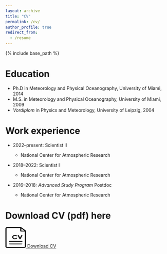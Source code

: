 ```yaml
---
layout: archive
title: "CV"
permalink: /cv/
author_profile: true
redirect_from:
  - /resume
---
```


{% include base_path %}

Education
======
* Ph.D in Meteorology and Physical Oceanography, University of Miami, 2014
* M.S. in Meteorology and Physical Oceanography, University of Miami, 2009
* *Vordiplom* in Physics and Meteorology, University of Leipzig, 2004

Work experience
======
* 2022–present: Scientist II
  * National Center for Atmospheric Research

* 2018–2022: Scientist I
  * National Center for Atmospheric Research

* 2016–2018: *Advanced Study Program* Postdoc
  * National Center for Atmospheric Research

Download CV (pdf) here
======
<div class="cv-download">
  <a href="../CV.pdf" download>
    <img src="../cv-icon.png" width="64" height="64"> Download CV
  </a>
</div>


<!-- Skills
======
* Skill 1
* Skill 2
  * Sub-skill 2.1
  * Sub-skill 2.2
  * Sub-skill 2.3
* Skill 3

Publications
======
  <ul>{% for post in site.publications %}
    {% include archive-single-cv.html %}
  {% endfor %}</ul>
  
Talks
======
  <ul>{% for post in site.talks %}
    {% include archive-single-talk-cv.html %}
  {% endfor %}</ul>
  
Teaching
======
  <ul>{% for post in site.teaching %}
    {% include archive-single-cv.html %}
  {% endfor %}</ul>
  
Service and leadership
======
* Currently signed in to 43 different slack teams
 -->

